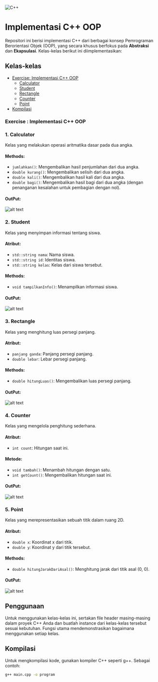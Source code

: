![C++](https://img.shields.io/badge/c++-%2300599C.svg?style=for-the-badge&logo=c%2B%2B&logoColor=white)

# Implementasi C++ OOP

Repositori ini berisi implementasi C++ dari berbagai konsep Pemrograman Berorientasi Objek (OOP), yang secara khusus berfokus pada **Abstraksi** dan **Ekapsulasi**. Kelas-kelas berikut ini diimplementasikan:

## Kelas-kelas
- [Exercise: Implementasi C++ OOP](#Exercise-Implementasi-C++-OOP)
    - [Calculator](#1-Calculator)
    - [Student](#2-Student)
    - [Rectangle](#3-Rectangle)
    - [Counter](#4-Counter)
    - [Point](#4-Point)
- [Kompilasi](#5-kompilasi)

### Exercise : Implementasi C++ OOP

### 1. Calculator
Kelas yang melakukan operasi aritmatika dasar pada dua angka.

#### Methods:
- `jumlahkan()`: Mengembalikan hasil penjumlahan dari dua angka.
- `double kurang()`: Mengembalikan selisih dari dua angka.
- `double kali()`: Mengembalikan hasil kali dari dua angka.
- `double bagi()`: Mengembalikan hasil bagi dari dua angka (dengan penanganan kesalahan untuk pembagian dengan nol).

#### OutPut:
![alt text](image.png)

### 2. Student
Kelas yang menyimpan informasi tentang siswa.

#### Atribut:
- `std::string nama`: Nama siswa.
- `std::string id`: Identitas siswa.
- `std::string kelas`: Kelas dari siswa tersebut.

#### Methods:
- `void tampilkanInfo()`: Menampilkan informasi siswa.

#### OutPut:
![alt text](image-1.png)

### 3. Rectangle
Kelas yang menghitung luas persegi panjang.

#### Atribut:
- `panjang ganda`: Panjang persegi panjang.
- `double lebar`: Lebar persegi panjang.

#### Methods:
- `double hitungLuas()`: Mengembalikan luas persegi panjang.

#### OutPut:
![alt text](image-2.png)

### 4. Counter
Kelas yang mengelola penghitung sederhana.

#### Atribut:
- `int count`: Hitungan saat ini.

#### Metode:
- `void tambah()`: Menambah hitungan dengan satu.
- `int getCount()`: Mengembalikan hitungan saat ini.

#### OutPut:
![alt text](image-3.png)

### 5. Point
Kelas yang merepresentasikan sebuah titik dalam ruang 2D.

#### Atribut:
- `double x`: Koordinat x dari titik.
- `double y`: Koordinat y dari titik tersebut.

#### Methods:
- `double hitungJarakDariAsal()`: Menghitung jarak dari titik asal (0, 0).

#### OutPut:
![alt text](image-4.png)

## Penggunaan
Untuk menggunakan kelas-kelas ini, sertakan file header masing-masing dalam proyek C++ Anda dan buatlah instance dari kelas-kelas tersebut sesuai kebutuhan. Fungsi utama mendemonstrasikan bagaimana menggunakan setiap kelas.

## Kompilasi
Untuk mengkompilasi kode, gunakan kompiler C++ seperti g++. Sebagai contoh:
```bash
g++ main.cpp -o program